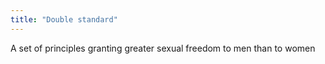 ```yaml
---
title: "Double standard"
---
```

A set of principles granting greater sexual freedom to men than to women

